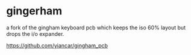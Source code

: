 # gingerham
a fork of the gingham keyboard pcb which keeps the iso 60% layout but drops the i/o expander.

https://github.com/yiancar/gingham_pcb
